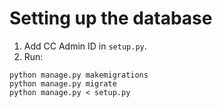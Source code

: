 # Setting up the database

1. Add CC Admin ID in `setup.py`.
2. Run:
```
python manage.py makemigrations
python manage.py migrate
python manage.py < setup.py
```
